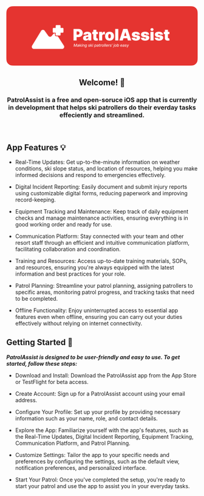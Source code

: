<div align="center">
  <img src=".gitignore/Group 3.png">
  <h2>Welcome! 👋</h2>
  <h3>PatrolAssist is a free and open-soruce iOS app that is currently in development that helps ski patrollers do their everday tasks effeciently and streamlined.</h3>
</div>

<br>

## App Features 💡

- Real-Time Updates: Get up-to-the-minute information on weather conditions, ski slope status, and location of resources, helping you make informed decisions and respond to emergencies effectively.

- Digital Incident Reporting: Easily document and submit injury reports using customizable digital forms, reducing paperwork and improving record-keeping.

- Equipment Tracking and Maintenance: Keep track of daily equipment checks and manage maintenance activities, ensuring everything is in good working order and ready for use.

- Communication Platform: Stay connected with your team and other resort staff through an efficient and intuitive communication platform, facilitating collaboration and coordination.

- Training and Resources: Access up-to-date training materials, SOPs, and resources, ensuring you're always equipped with the latest information and best practices for your role.

- Patrol Planning: Streamline your patrol planning, assigning patrollers to specific areas, monitoring patrol progress, and tracking tasks that need to be completed.
    
- Offline Functionality: Enjoy uninterrupted access to essential app features even when offline, ensuring you can carry out your duties effectively without relying on internet connectivity.

  

## Getting Started 🚀

***PatrolAssist is designed to be user-friendly and easy to use. To get started, follow these steps:***

- Download and Install: Download the PatrolAssist app from the App Store or TestFlight for beta access.

- Create Account: Sign up for a PatrolAssist account using your email address.

- Configure Your Profile: Set up your profile by providing necessary information such as your name, role, and contact details.

- Explore the App: Familiarize yourself with the app's features, such as the Real-Time Updates, Digital Incident Reporting, Equipment Tracking, Communication Platform, and Patrol Planning.

- Customize Settings: Tailor the app to your specific needs and preferences by configuring the settings, such as the default view, notification preferences, and personalized interface.

- Start Your Patrol: Once you've completed the setup, you're ready to start your patrol and use the app to assist you in your everyday tasks.
